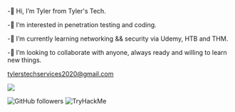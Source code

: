 -👋 Hi, I’m Tyler from Tyler's Tech.

-👀 I’m interested in penetration testing and coding.

-🌱 I’m currently learning networking && security via Udemy, HTB and THM.

-💞️ I’m looking to collaborate with anyone, always ready and willing to learn new things. 

tylerstechservices2020@gmail.com


![](https://komarev.com/ghpvc/?username=TylersTech2020&color=blue)

<img alt="GitHub followers" src="https://img.shields.io/github/followers/TylersTech2020?style=social">

<img src="https://tryhackme-badges.s3.amazonaws.com/LawlessCarrot.png" alt="TryHackMe">









<!---
TylersTech2020/TylersTech2020 is a cow special pie repository because its `README.md` (this file) appears on your GitHub profile.
You can click the Preview link to take a look at your changes or you can leave it how it is cause does anyone actually look at these...
--->
